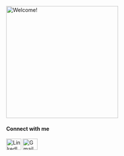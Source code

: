 <div>
<p><img align="center" src="https://c.tenor.com/mGgWY8RkgYMAAAAC/hello-world.gif" alt="Welcome!" width="300"/><p>

#### Connect with me 
<p align="center">

<a href="https://linkedin.com/in/AswathiGR"><img align="center" src="https://cdn-icons-png.flaticon.com/128/1383/1383262.png" alt="LinkedIn profile" height="30" width="40" /></a>
<a href="mailto:aswathigr2001@gmail.com"><img align="center" src="https://cdn-icons-png.flaticon.com/512/324/324123.png" alt="Gmail" height="30" width="40" /></a>

  
 

